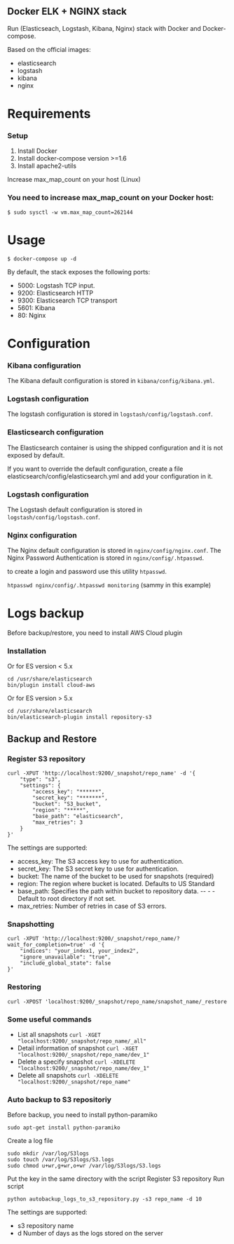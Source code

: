 ## Docker ELK + NGINX stack
Run (Elasticseach, Logstash, Kibana, Nginx) stack with Docker and Docker-compose.

Based on the official images:
 - elasticsearch
 - logstash 
 -  kibana
 - nginx

# Requirements

### Setup

1. Install Docker 
2. Install docker-compose version >=1.6 
3. Install apache2-utils

Increase max_map_count on your host (Linux)

### You need to increase max_map_count on your Docker host:

```$ sudo sysctl -w vm.max_map_count=262144```

# Usage

```$ docker-compose up -d```

By default, the stack exposes the following ports:

 - 5000: Logstash TCP input. 
 - 9200: Elasticsearch HTTP 
 - 9300: Elasticsearch TCP transport 
 - 5601: Kibana 
 - 80: Nginx

# Configuration

### Kibana configuration

The Kibana default configuration is stored in ```kibana/config/kibana.yml```.

### Logstash configuration

The logstash configuration is stored in ```logstash/config/logstash.conf```.

### Elasticsearch configuration

The Elasticsearch container is using the shipped configuration and it is not exposed by default.

If you want to override the default configuration, create a file elasticsearch/config/elasticsearch.yml and add your configuration in it.

### Logstash configuration

The Logstash default configuration is stored in ```logstash/config/logstash.conf```.

### Nginx configuration

The Nginx default configuration is stored in ```nginx/config/nginx.conf```.
The Nginx Password Authentication is stored in ```nginx/config/.htpasswd```. 

to create a login and password use this utility ```htpasswd```.

```htpasswd nginx/config/.htpasswd monitoring```  (sammy in this example)

# Logs backup

Before backup/restore, you need to install AWS Cloud plugin

### Installation
Or for ES version < 5.x
```
cd /usr/share/elasticsearch
bin/plugin install cloud-aws
```
Or for ES version > 5.x

```
cd /usr/share/elasticsearch
bin/elasticsearch-plugin install repository-s3
```

## Backup and Restore

### Register S3 repository
```
curl -XPUT 'http://localhost:9200/_snapshot/repo_name' -d '{
    "type": "s3",
    "settings": {
        "access_key": "******",
        "secret_key": "*******",
        "bucket": "S3_bucket",
        "region": "*****",
        "base_path": "elasticsearch",
        "max_retries": 3
    }
}'
```
The settings are supported:
 - access_key: The S3 access key to use for authentication.
 - secret_key: The S3 secret key to use for authentication.
 - bucket: The name of the bucket to be used for snapshots (required)
 - region: The region where bucket is located. Defaults to US Standard
 - base_path: Specifies the path within bucket to repository data.  --  -  - Default to root directory if not set.
 - max_retries: Number of retries in case of S3 errors.

### Snapshotting

```
curl -XPUT 'http://localhost:9200/_snapshot/repo_name/?wait_for_completion=true' -d '{
    "indices": "your_index1, your_index2",
    "ignore_unavailable": "true",
    "include_global_state": false
}'
```

### Restoring

```
curl -XPOST 'localhost:9200/_snapshot/repo_name/snapshot_name/_restore
```

### Some useful commands

 - List all snapshots
 ```curl -XGET "localhost:9200/_snapshot/repo_name/_all"``` 
 - Detail information of snapshot
 ```curl -XGET "localhost:9200/_snapshot/repo_name/dev_1"```
 - Delete a specify snapshot
 ```curl -XDELETE "localhost:9200/_snapshot/repo_name/dev_1"```
 - Delete all snapshots
 ```curl -XDELETE "localhost:9200/_snapshot/repo_name"```

### Auto backup to S3 repositoriy

Before backup, you need to install python-paramiko

```sudo apt-get install python-paramiko```

Create a log file

```
sudo mkdir /var/log/S3logs
sudo touch /var/log/S3logs/S3.logs
sudo chmod u+wr,g+wr,o+wr /var/log/S3logs/S3.logs
```
Put the key in the same directory with the script
Register S3 repository
Run script
```
python autobackup_logs_to_s3_repository.py -s3 repo_name -d 10
```
The settings are supported:
 - s3 repository name
 - d Number of days as the logs stored on the server


